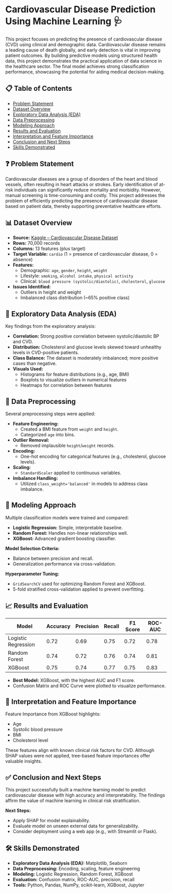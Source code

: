 # Cardiovascular Disease Prediction Using Machine Learning 🩺

This project focuses on predicting the presence of cardiovascular disease (CVD) using clinical and demographic data. Cardiovascular disease remains a leading cause of death globally, and early detection is vital in improving patient outcomes. By building predictive models using structured health data, this project demonstrates the practical application of data science in the healthcare sector. The final model achieves strong classification performance, showcasing the potential for aiding medical decision-making.

## 📋 Table of Contents
- [Problem Statement](#-problem-statement)
- [Dataset Overview](#-dataset-overview)
- [Exploratory Data Analysis (EDA)](#-exploratory-data-analysis-eda)
- [Data Preprocessing](#-data-preprocessing)
- [Modeling Approach](#-modeling-approach)
- [Results and Evaluation](#-results-and-evaluation)
- [Interpretation and Feature Importance](#-interpretation-and-feature-importance)
- [Conclusion and Next Steps](#-conclusion-and-next-steps)
- [Skills Demonstrated](#️-skills-demonstrated)

## ❓ Problem Statement
Cardiovascular diseases are a group of disorders of the heart and blood vessels, often resulting in heart attacks or strokes. Early identification of at-risk individuals can significantly reduce mortality and morbidity. However, manual screening is time-consuming and costly. This project addresses the problem of efficiently predicting the presence of cardiovascular disease based on patient data, thereby supporting preventative healthcare efforts.

## 📊 Dataset Overview
*   **Source:** [Kaggle – Cardiovascular Disease Dataset](https://www.kaggle.com/datasets/fedesoriano/heart-failure-prediction)
*   **Rows:** 70,000 records
*   **Columns:** 13 features (plus target)
*   **Target Variable:** `cardio` (1 = presence of cardiovascular disease, 0 = absence)
*   **Features:**
    *   Demographic: `age`, `gender`, `height`, `weight`
    *   Lifestyle: `smoking`, `alcohol intake`, `physical activity`
    *   Clinical: `blood pressure (systolic/diastolic)`, `cholesterol`, `glucose`
*   **Issues Identified:**
    *   Outliers in height and weight
    *   Imbalanced class distribution (~65% positive class)

## 🔎 Exploratory Data Analysis (EDA)
Key findings from the exploratory analysis:
*   **Correlation:** Strong positive correlation between systolic/diastolic BP and CVD.
*   **Distribution:** Cholesterol and glucose levels skewed toward unhealthy levels in CVD-positive patients.
*   **Class Balance:** The dataset is moderately imbalanced; more positive cases than negative.
*   **Visuals Used:**
    *   Histograms for feature distributions (e.g., age, BMI)
    *   Boxplots to visualize outliers in numerical features
    *   Heatmaps for correlation between features

## 🧹 Data Preprocessing
Several preprocessing steps were applied:
*   **Feature Engineering:**
    *   Created a BMI feature from `weight` and `height`.
    *   Categorized `age` into bins.
*   **Outlier Removal:**
    *   Removed implausible `height`/`weight` records.
*   **Encoding:**
    *   One-hot encoding for categorical features (e.g., cholesterol, glucose levels).
*   **Scaling:**
    *   `StandardScaler` applied to continuous variables.
*   **Imbalance Handling:**
    *   Utilized `class_weight='balanced'` in models to address class imbalance.

## 🤖 Modeling Approach
Multiple classification models were trained and compared:
*   **Logistic Regression:** Simple, interpretable baseline.
*   **Random Forest:** Handles non-linear relationships well.
*   **XGBoost:** Advanced gradient boosting classifier.

**Model Selection Criteria:**
*   Balance between precision and recall.
*   Generalization performance via cross-validation.

**Hyperparameter Tuning:**
*   `GridSearchCV` used for optimizing Random Forest and XGBoost.
*   5-fold stratified cross-validation applied to prevent overfitting.

## 📈 Results and Evaluation

| Model               | Accuracy | Precision | Recall | F1 Score | ROC-AUC |
|---------------------|----------|-----------|--------|----------|---------|
| Logistic Regression | 0.72     | 0.69      | 0.75   | 0.72     | 0.78    |
| Random Forest       | 0.74     | 0.72      | 0.76   | 0.74     | 0.81    |
| XGBoost             | 0.75     | 0.74      | 0.77   | 0.75     | 0.83    |

*   **Best Model:** XGBoost, with the highest AUC and F1 score.
*   Confusion Matrix and ROC Curve were plotted to visualize performance.

## 🧠 Interpretation and Feature Importance
Feature Importance from XGBoost highlights:
*   Age
*   Systolic blood pressure
*   BMI
*   Cholesterol level

These features align with known clinical risk factors for CVD. Although SHAP values were not applied, tree-based feature importances offer valuable insights.

## ✅ Conclusion and Next Steps
This project successfully built a machine learning model to predict cardiovascular disease with high accuracy and interpretability. The findings affirm the value of machine learning in clinical risk stratification.

**Next Steps:**
*   Apply SHAP for model explainability.
*   Evaluate model on unseen external data for generalizability.
*   Consider deployment using a web app (e.g., with Streamlit or Flask).

## 🛠️ Skills Demonstrated
*   **Exploratory Data Analysis (EDA):** Matplotlib, Seaborn
*   **Data Preprocessing:** Encoding, scaling, feature engineering
*   **Modeling:** Logistic Regression, Random Forest, XGBoost
*   **Evaluation:** Confusion matrix, ROC-AUC, precision, recall
*   **Tools:** Python, Pandas, NumPy, scikit-learn, XGBoost, Jupyter